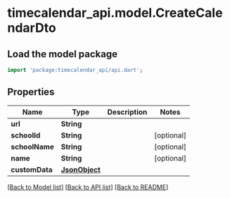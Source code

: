 # timecalendar_api.model.CreateCalendarDto

## Load the model package
```dart
import 'package:timecalendar_api/api.dart';
```

## Properties
Name | Type | Description | Notes
------------ | ------------- | ------------- | -------------
**url** | **String** |  | 
**schoolId** | **String** |  | [optional] 
**schoolName** | **String** |  | [optional] 
**name** | **String** |  | [optional] 
**customData** | [**JsonObject**](JsonObject.md) |  | 

[[Back to Model list]](../README.md#documentation-for-models) [[Back to API list]](../README.md#documentation-for-api-endpoints) [[Back to README]](../README.md)


